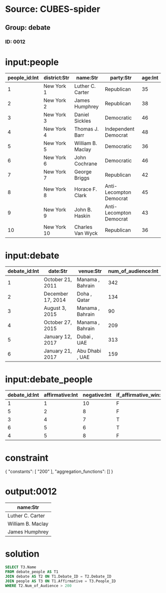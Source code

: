 # Source: CUBES-spider
## Group: debate
### ID: 0012

# input:people

| people_id:Int | district:Str | name:Str | party:Str | age:Int |
|---|---|---|---|---|
| 1 | New York 1 | Luther C. Carter | Republican | 35 |
| 2 | New York 2 | James Humphrey | Republican | 38 |
| 3 | New York 3 | Daniel Sickles | Democratic | 46 |
| 4 | New York 4 | Thomas J. Barr | Independent Democrat | 48 |
| 5 | New York 5 | William B. Maclay | Democratic | 36 |
| 6 | New York 6 | John Cochrane | Democratic | 46 |
| 7 | New York 7 | George Briggs | Republican | 42 |
| 8 | New York 8 | Horace F. Clark | Anti-Lecompton Democrat | 45 |
| 9 | New York 9 | John B. Haskin | Anti-Lecompton Democrat | 43 |
| 10 | New York 10 | Charles Van Wyck | Republican | 36 |

# input:debate

| debate_id:Int | date:Str | venue:Str | num_of_audience:Int |
|---|---|---|---|
| 1 | October 21, 2011 | Manama , Bahrain | 342 |
| 2 | December 17, 2014 | Doha , Qatar | 134 |
| 3 | August 3, 2015 | Manama , Bahrain | 90 |
| 4 | October 27, 2015 | Manama , Bahrain | 209 |
| 5 | January 12, 2017 | Dubai , UAE | 313 |
| 6 | January 21, 2017 | Abu Dhabi , UAE | 159 |

# input:debate_people

| debate_id:Int | affirmative:Int | negative:Int | if_affirmative_win:Str |
|---|---|---|---|
| 1 | 1 | 10 | F |
| 5 | 2 | 8 | F |
| 3 | 4 | 7 | T |
| 6 | 5 | 6 | T |
| 4 | 5 | 8 | F |

# constraint

{
  "constants": [
    "200"
  ],
  "aggregation_functions": []
}

# output:0012

| name:Str |
|---|
| Luther C. Carter |
| William B. Maclay |
| James Humphrey |

# solution

```sql
SELECT T3.Name
FROM debate_people AS T1
JOIN debate AS T2 ON T1.Debate_ID = T2.Debate_ID
JOIN people AS T3 ON T1.Affirmative = T3.People_ID
WHERE T2.Num_of_Audience > 200
```
